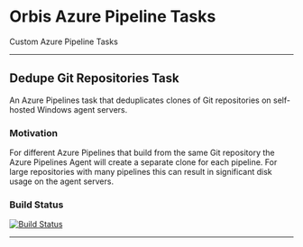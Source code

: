 # Orbis Azure Pipeline Tasks

Custom Azure Pipeline Tasks

---

## Dedupe Git Repositories Task

An Azure Pipelines task that deduplicates clones of Git repositories on self-hosted Windows agent servers.

### Motivation

For different Azure Pipelines that build from the same Git repository the Azure Pipelines Agent will create a separate clone for each pipeline. For large repositories with many pipelines this can result in significant disk usage on the agent servers.




### Build Status

[![Build Status](https://dev.azure.com/orbisinvestments/Open%20Source/_apis/build/status/Azure%20Pipeline%20Custom%20Tasks/Centralize%20Git%20Repositories%20Task?branchName=master)](https://dev.azure.com/orbisinvestments/Open%20Source/_build/latest?definitionId=1&branchName=master)



---




